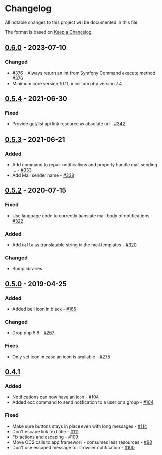 # Changelog

All notable changes to this project will be documented in this file.

The format is based on [Keep a Changelog](http://keepachangelog.com/en/1.0.0/).

## [0.6.0] - 2023-07-10

### Changed

- [#376](https://github.com/owncloud/notifications/pull/376) -  Always return an int from Symfony Command execute method #376 
- Minimum core version 10.11, minimum php version 7.4


## [0.5.4] - 2021-06-30

### Fixed

- Provide get/list api link resource as absolute url - [#342](https://github.com/owncloud/notifications/issues/342)

## [0.5.3] - 2021-06-21

### Added

- Add command to repair notifications and properly handle mail sending … - [#333](https://github.com/owncloud/notifications/issues/333)
- Add Mail sender name - [#338](https://github.com/owncloud/notifications/issues/338)

## [0.5.2] - 2020-07-15

### Fixed

- Use language code to correctly translate mail body of notifications - [#322](https://github.com/owncloud/notifications/issues/322)

### Added

- Add `Hello` as translatable string to the mail templates - [#320](https://github.com/owncloud/notifications/issues/320)

### Changed

- Bump libraries

## [0.5.0] - 2019-04-25

### Added

- Added bell icon in black - [#185](https://github.com/owncloud/notifications/pull/185)

### Changed

- Drop php 5.6 - [#267](https://github.com/owncloud/notifications/issues/267)

### Fixes

- Only set icon in case an icon is available - [#275](https://github.com/owncloud/notifications/issues/275)

## [0.4.1]

### Added

- Notifications can now have an icon - [#104](https://github.com/owncloud/notifications/issues/104)
- Added occ command to send notification to a user or a group - [#104](https://github.com/owncloud/notifications/issues/104)

### Fixed

- Make sure buttons stays in place even with long messages - [#114](https://github.com/owncloud/notifications/issues/114)
- Don't escape link text title - [#111](https://github.com/owncloud/notifications/issues/111)
- Fix actions and escaping - [#109](https://github.com/owncloud/notifications/issues/109)
- Move OCS calls to app framework - consumes less resources - [#98](https://github.com/owncloud/notifications/pull/98)
- Don't use escaped message for browser notification - [#100](https://github.com/owncloud/notifications/pull/100)

[Unreleased]: https://github.com/owncloud/notifications/compare/v0.6.0...master
[0.6.0]: https://github.com/owncloud/notifications/compare/v0.5.4...v0.6.0
[0.5.4]: https://github.com/owncloud/notifications/compare/v0.5.3...v0.5.4
[0.5.3]: https://github.com/owncloud/notifications/compare/v0.5.2...v0.5.3
[0.5.2]: https://github.com/owncloud/notifications/compare/v0.5.0...v0.5.2
[0.5.0]: https://github.com/owncloud/notifications/compare/v0.4.1...v0.5.0
[0.4.1]: https://github.com/owncloud/notifications/compare/v0.4.0...v0.4.1
